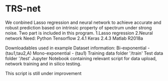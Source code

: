 # TRS-net
We conbined Lasso regression and neural network  to achieve accurate and robust prediction based on intrinsic property of spectrum  under strong noise.
Two part is included in this program.
1.Lasso regression
2.Neural network
Need:
Python
Tensorflow 2.4.1
Keras 2.4.3
Matlab R2018a



Downloadables used in example
Dataset information: Bi-exponential - (tau1,tau2,A) Mono-exponential - (tau1)
Training data folder '/train'
Test data folder '/test'
Jupyter Notebook containing relevant script for data upload, network training and in silico testing.

This script is still under improvement
